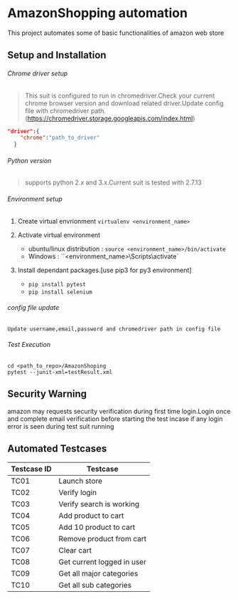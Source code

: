 # AmazonShopping automation

This project automates some of basic functionalities of amazon web store

## Setup and Installation

###### Chrome driver setup

> This suit is configured to run in chromedriver.Check your current chrome browser version and download related driver.Update config file with chromedriver path.
(https://chromedriver.storage.googleapis.com/index.html)

```json
"driver":{
    "chrome":"path_to_driver"
  }
```

###### Python version
> supports python 2.x and 3.x.Current suit is tested with 2.7.13

###### Environment setup
1. Create virtual envrionment `virtualenv <environment_name>`

2. Activate virtual environment
    * ubuntu/linux distribution : `source <environment_name>/bin/activate`
    * Windows                   : ``<environment_name>\Scripts\activate`
3. Install dependant packages.[use pip3 for py3 environment]
    * `pip install pytest`
    * `pip install selenium`

###### config file update
```
Update username,email,password and chromedriver path in config file
```

###### Test Execution
```
cd <path_to_repo>/AmazonShoping
pytest --junit-xml=testResult.xml

```

## Security Warning

amazon may requests security verification during first time login.Login once and complete email verification before starting the test incase if any login error is seen during test suit running


## Automated Testcases

| Testcase ID | Testcase |
| ----------- | -------- |
| TC01 | Launch store |
| TC02 | Verify login |
| TC03 | Verify search is working |
| TC04 | Add product to cart |
| TC05 | Add 10 product to cart |
| TC06 | Remove product from cart |
| TC07 | Clear cart |
| TC08 | Get current logged in user |
| TC09 | Get all major categories |
| TC10 | Get all sub categories |
